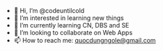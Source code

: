 - 👋 Hi, I’m @codeuntilcold
- 👀 I’m interested in learning new things
- 🌱 I’m currently learning CN, DBS and SE
- 💞️ I’m looking to collaborate on Web Apps
- 📫 How to reach me: quocdungngole@gmail.com

<!---
codeuntilcold/codeuntilcold is a ✨ special ✨ repository because its `README.md` (this file) appears on your GitHub profile.
You can click the Preview link to take a look at your changes.
--->
